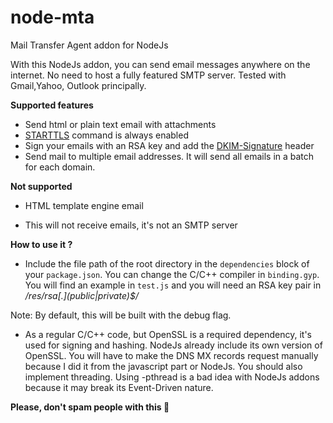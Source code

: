 # node-mta
Mail Transfer Agent addon for NodeJs

With this NodeJs addon, you can send email messages anywhere on the internet. 
No need to host a fully featured SMTP server. 
Tested with Gmail,Yahoo, Outlook principally. 

**Supported features**

* Send html or plain text email with attachments
* [STARTTLS][1] command is always enabled
* Sign your emails with an RSA key and add the [DKIM-Signature][2] header
* Send mail to multiple email addresses. It will send all emails in a batch for each domain.

**Not supported**

* HTML template engine email 

* This will not receive emails, it's not an SMTP server


**How to use it ?**

* Include the file path of the root directory in the `dependencies` block of your `package.json`. You can change the C/C++ compiler 
in `binding.gyp`. You will find an example in `test.js` and you will need an RSA key pair
in */res/rsa\[.](public|private)$/*
 
Note: By default, this will be built with the debug flag.

* As a regular C/C++ code, but OpenSSL is a required dependency, it's used
for signing and hashing. NodeJs already include its own version of OpenSSL. 
You will have to make the DNS MX records request manually because I did it from the javascript part or NodeJs. You should also implement threading. Using -pthread is a bad idea with NodeJs addons because it may break its Event-Driven nature. 


**Please, don't spam people with this 🤭**


[1]: https://en.wikipedia.org/wiki/Opportunistic_TLS
[2]: https://en.wikipedia.org/wiki/DomainKeys_Identified_Mail
[3]: https://nodejs.org/api/addons.html
